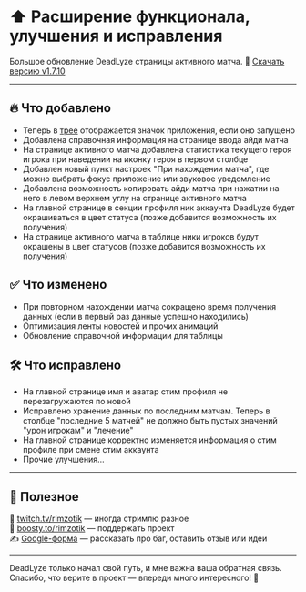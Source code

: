 # ⬆️ Расширение функционала, улучшения и исправления

Большое обновление DeadLyze страницы активного матча. 
🔗 [Скачать версию v1.7.10](https://github.com/DeadLyze/deadlyze-app-releases/releases/tag/v1.7.10)

---

## 🔥 Что добавлено
- Теперь в [трее](https://ru.wikipedia.org/wiki/%D0%9E%D0%B1%D0%BB%D0%B0%D1%81%D1%82%D1%8C_%D1%83%D0%B2%D0%B5%D0%B4%D0%BE%D0%BC%D0%BB%D0%B5%D0%BD%D0%B8%D0%B9) отображается значок приложения, если оно запущено
- Добавлена справочная информация на странице ввода айди матча
- На странице активного матча добавлена статистика текущего героя игрока при наведении на иконку героя в первом столбце
- Добавлен новый пункт настроек "При нахождении матча", где можно выбрать фокус приложение или звуковое уведомление
- Добавлена возможность копировать айди матча при нажатии на него в левом верхнем углу на странице активного матча
- На главной странице в секции профиля ник аккаунта DeadLyze будет окрашиваться в цвет статуса (позже добавится возможность их получения)
- На странице активного матча в таблице ники игроков будут окрашены в цвет статусов (позже добавится возможность их получения)

## ✅ Что изменено
- При повторном нахождении матча сокращено время получения данных (если в первый раз данные успешно находились)
- Оптимизация ленты новостей и прочих анимаций
- Обновление справочной информации для таблицы

## 🛠️ Что исправлено
- На главной странице имя и аватар стим профиля не перезагружаются по новой
- Исправлено хранение данных по последним матчам. Теперь в столбце "последние 5 матчей" не должно быть пустых значений "урон игрокам" и "лечение"
- На главной странице корректно изменяется информация о стим профиле при смене стим аккаунта
- Прочие улучшения...

---

## 🔗 Полезное
🎥 [twitch.tv/rimzotik](https://twitch.tv/rimzotik) — иногда стримлю разное  
💖 [boosty.to/rimzotik](https://boosty.to/rimzotik) — поддержать проект  
✍ [Google-форма](https://forms.gle/Xmc6Hc63gk6Z4hHy8) — рассказать про баг, оставить отзыв или идеи  

---

DeadLyze только начал свой путь, и мне важна ваша обратная связь.  
Спасибо, что верите в проект — впереди много интересного! 🚀
